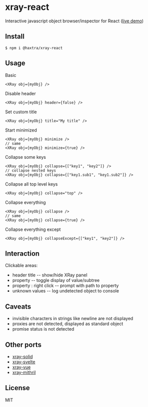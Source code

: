 # xray-react

Interactive javascript object browser/inspector for React ([live demo](https://xray.haxtra.com))


## Install

	$ npm i @haxtra/xray-react


## Usage

Basic

	<XRay obj={myObj} />

Disable header

	<XRay obj={myObj} header={false} />

Set custom title

	<XRay obj={myObj} title="My title" />

Start minimized

	<XRay obj={myObj} minimize />
	// same
	<XRay obj={myObj} minimize={true} />

Collapse some keys

	<XRay obj={myObj} collapse={["key1", "key2"]} />
	// collapse nested keys
	<XRay obj={myObj} collapse={["key1.sub1", "key1.sub2"]} />

Collapse all top level keys

	<XRay obj={myObj} collapse="top" />

Collapse everything

	<XRay obj={myObj} collapse />
	// same
	<XRay obj={myObj} collapse={true} />

Collapse everything except

	<XRay obj={myObj} collapseExcept={["key1", "key2"]} />


## Interaction

Clickable areas:

- header title -- show/hide XRay panel
- property -- toggle display of value/subtree
- property : right click -- prompt with path to property
- unknown values -- log undetected object to console


## Caveats

- invisible characters in strings like newline are not displayed
- proxies are not detected, displayed as standard object
- promise status is not detected


## Other ports

- [xray-solid](https://github.com/haxtra/xray-solid)
- [xray-svelte](https://github.com/haxtra/xray-svelte)
- [xray-vue](https://github.com/haxtra/xray-vue)
- [xray-mithril](https://github.com/haxtra/xray-mithril)


## License

MIT
